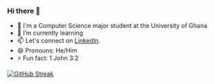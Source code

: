### Hi there 👋

- 🔭 I'm a Computer Science major student at the University of Ghana
- 🌱 I’m currently learning 
- 📫 Let's connect on [LinkedIn](https://www.linkedin.com/in/festus-kwafo/).
- 😄 Pronouns: He/Him
- ⚡ Fun fact: 1 John 3:2

[![GitHub Streak](http://github-readme-streak-stats.herokuapp.com?user=Festus-Kwafo&theme=shades-of-purple&hide_border=true)](https://git.io/streak-stats)
